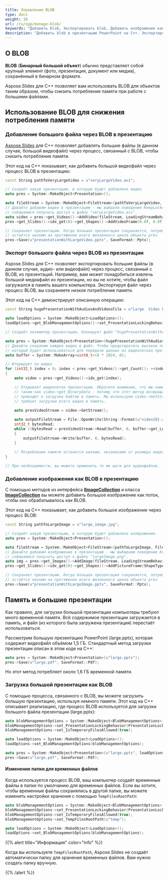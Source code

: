 ```yaml
---
title: Управление BLOB
type: docs
weight: 10
url: /ru/cpp/manage-blob/
keywords: "Добавить blob, Экспортировать blob, Добавить изображение как blob, Презентация PowerPoint, C++, Aspose.Slides для C++"
description: "Добавить blob в презентацию PowerPoint на C++. Экспортировать blob. Добавить изображение как blob"
---
```


## **О BLOB**

**BLOB** (**Бинарный большой объект**) обычно представляет собой крупный элемент (фото, презентация, документ или медиа), сохранённый в бинарном формате. 

Aspose.Slides для C++ позволяет вам использовать BLOB для объектов таким образом, чтобы снизить потребление памяти при работе с большими файлами. 

## **Использование BLOB для снижения потребления памяти**

### **Добавление большого файла через BLOB в презентацию**

[Aspose.Slides](/slides/ru/cpp/) для C++ позволяет добавлять большие файлы (в данном случае, большой видеофайл) через процесс, связанный с BLOB, чтобы снизить потребление памяти.

Этот код на C++ показывает, как добавить большой видеофайл через процесс BLOB в презентацию:

```cpp
const String pathToVeryLargeVideo = u"veryLargeVideo.avi";

// Создаёт новую презентацию, в которую будет добавлено видео
auto pres = System::MakeObject<Presentation>();

auto fileStream = System::MakeObject<FileStream>(pathToVeryLargeVideo, FileMode::Open);
// Давайте добавим видео в презентацию - мы выбрали поведение KeepLocked, потому что мы не
// собираемся получать доступ к файлу "veryLargeVideo.avi".
auto video = pres->get_Videos()->AddVideo(fileStream, LoadingStreamBehavior::KeepLocked);
pres->get_Slides()->idx_get(0)->get_Shapes()->AddVideoFrame(0.0f, 0.0f, 480.0f, 270.0f, video);

// Сохраняет презентацию. Когда большая презентация сохраняется, потребление памяти 
// остаётся низким на протяжении всего жизненного цикла объекта pres 
pres->Save(u"presentationWithLargeVideo.pptx", SaveFormat::Pptx);
```


### **Экспорт большого файла через BLOB из презентации**

Aspose.Slides для C++ позволяет экспортировать большие файлы (в данном случае, аудио- или видеофайл) через процесс, связанный с BLOB, из презентаций. Например, вам может понадобиться извлечь большой медиафайл из презентации, но вы не хотите, чтобы файл загружался в память вашего компьютера. Экспортируя файл через процесс BLOB, вы сохраняете низкое потребление памяти.

Этот код на C++ демонстрирует описанную операцию:

```cpp
const String hugePresentationWithAudiosAndVideosFile = u"Large  Video File Test1.pptx";

auto loadOptions = System::MakeObject<LoadOptions>();
loadOptions->get_BlobManagementOptions()->set_PresentationLockingBehavior(PresentationLockingBehavior::KeepLocked);

// Создаёт экземпляр презентации, блокирует файл "hugePresentationWithAudiosAndVideos.pptx".

auto pres = System::MakeObject<Presentation>(hugePresentationWithAudiosAndVideosFile, loadOptions);
// Давайте сохраним каждое видео в файл. Чтобы предотвратить высокое потребление памяти, нам нужен буфер,
// который будет использоваться для передачи данных из видеопотока презентации в поток для вновь созданного видеофайла.
auto buffer = System::MakeArray<uint8_t>(8 * 1024, 0);

// Итерирует по видео
for (int32_t index = 0; index < pres->get_Videos()->get_Count(); ++index)
{
	auto video = pres->get_Videos()->idx_get(index);

	// Открывает видеопоток презентации. Обратите внимание, что мы намеренно избегали доступа к методам
	// таким как video->get_BinaryData - потому что этот метод возвращает массив байтов, содержащий полное видео, что затем
	// приводит к загрузке байтов в память. Мы используем video->GetStream, который вернет Stream - и это НИ
	// требует загрузки всего видео в память.
	
	auto presVideoStream = video->GetStream();

	auto outputFileStream = File::OpenWrite(String::Format(u"video{0}.avi", index));
	int32_t bytesRead;
	while ((bytesRead = presVideoStream->Read(buffer, 0, buffer->get_Length())) > 0)
	{
		outputFileStream->Write(buffer, 0, bytesRead);
	}
		
	// Потребление памяти останется низким, независимо от размера видео или презентации,
}

// При необходимости, вы можете применить те же шаги для аудиофайлов.
```

### **Добавление изображения как BLOB в презентацию**

С помощью методов из интерфейса [**IImageCollection**](https://reference.aspose.com/slides/cpp/class/aspose.slides.i_image_collection) и класса [**ImageCollection**](https://reference.aspose.com/slides/cpp/class/aspose.slides.image_collection) вы можете добавить большое изображение как поток, чтобы оно обрабатывалось как BLOB.

Этот код на C++ показывает, как добавить большое изображение через процесс BLOB:

```cpp
const String pathToLargeImage = u"large_image.jpg";

// Создаёт новую презентацию, в которую будет добавлено изображение.
auto pres = System::MakeObject<Presentation>();

auto fileStream = System::MakeObject<FileStream>(pathToLargeImage, FileMode::Open);
// Давайте добавим изображение в презентацию - мы выбираем поведение KeepLocked, потому что мы не
// собираемся получать доступ к файлу "largeImage.png".
auto img = pres->get_Images()->AddImage(fileStream, LoadingStreamBehavior::KeepLocked);
pres->get_Slides()->idx_get(0)->get_Shapes()->AddPictureFrame(ShapeType::Rectangle, 0.0f, 0.0f, 300.0f, 200.0f, img);

// Сохраняет презентацию. Когда большая презентация сохраняется, потребление памяти 
// остаётся низким на протяжении всего жизненного цикла объекта pres
pres->Save(u"presentationWithLargeImage.pptx", SaveFormat::Pptx);
```

## **Память и большие презентации**

Как правило, для загрузки большой презентации компьютеры требуют много временной памяти. Всё содержимое презентации загружается в память, и файл (из которого была загружена презентация) перестаёт использоваться.

Рассмотрим большую презентацию PowerPoint (large.pptx), которая содержит видеофайл объёмом 1,5 ГБ. Стандартный метод загрузки презентации описан в этом коде на C++:

```cpp
auto pres = System::MakeObject<Presentation>(u"large.pptx");
pres->Save(u"large.pdf", SaveFormat::Pdf);
```

Но этот метод потребляет около 1,6 ГБ временной памяти. 

### **Загрузка большой презентации как BLOB**

С помощью процесса, связанного с BLOB, вы можете загрузить большую презентацию, используя немного памяти. Этот код на C++ описывает реализацию, где процесс BLOB используется для загрузки большого файла презентации (large.pptx):

```cpp
auto blobManagementOptions = System::MakeObject<BlobManagementOptions>();
blobManagementOptions->set_PresentationLockingBehavior(PresentationLockingBehavior::KeepLocked);
blobManagementOptions->set_IsTemporaryFilesAllowed(true);

auto loadOptions = System::MakeObject<LoadOptions>();
loadOptions->set_BlobManagementOptions(blobManagementOptions);

auto pres = System::MakeObject<Presentation>(u"large.pptx", loadOptions);
pres->Save(u"large.pdf", SaveFormat::Pdf);
```

#### **Изменение папки для временных файлов**

Когда используется процесс BLOB, ваш компьютер создаёт временные файлы в папке по умолчанию для временных файлов. Если вы хотите, чтобы временные файлы сохранялись в другой папке, вы можете изменить настройки хранения с помощью `TempFilesRootPath`:

```cpp
auto blobManagementOptions = System::MakeObject<BlobManagementOptions>();
blobManagementOptions->set_PresentationLockingBehavior(PresentationLockingBehavior::KeepLocked);
blobManagementOptions->set_IsTemporaryFilesAllowed(true);
blobManagementOptions->set_TempFilesRootPath(u"temp");

auto loadOptions = System::MakeObject<LoadOptions>();
loadOptions->set_BlobManagementOptions(blobManagementOptions);
```

{{% alert title="Информация" color="info" %}}

Когда вы используете `TempFilesRootPath`, Aspose.Slides не создаёт автоматически папку для хранения временных файлов. Вам нужно создать папку вручную. 

{{% /alert %}}